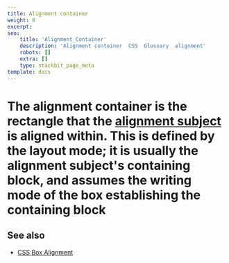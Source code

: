 ```yaml
---
title: Alignment container
weight: 0
excerpt:
seo:
    title: 'Alignment_Container'
    description: 'Alignment container  CSS  Glossary  alignment'
    robots: []
    extra: []
    type: stackbit_page_meta
template: docs
---
```


# The **alignment container** is the rectangle that the [alignment subject](/en-US/docs/Glossary/Alignment_Subject) is aligned within. This is defined by the layout mode; it is usually the alignment subject's containing block, and assumes the writing mode of the box establishing the containing block

## See also

-   [CSS Box Alignment](/en-US/docs/Web/CSS/CSS_Box_Alignment)
